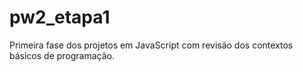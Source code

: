 # pw2_etapa1
Primeira fase dos projetos em JavaScript com revisão dos contextos básicos de programação.
